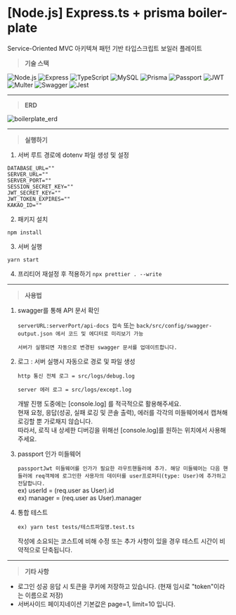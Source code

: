 # [Node.js] Express.ts + prisma boiler-plate

Service-Oriented MVC 아키텍쳐 패턴 기반 타입스크립트 보일러 플레이트

> **기술 스택**

![Node.js](https://img.shields.io/badge/-Node.js-339933?style=for-the-badge&logo=node.js&logoColor=white)
![Express](https://img.shields.io/badge/-Express-000000?style=for-the-badge&logo=express&logoColor=white)
![TypeScript](https://img.shields.io/badge/-TypeScript-3178C6?style=for-the-badge&logo=TypeScript&logoColor=white)
![MySQL](https://img.shields.io/badge/-MySQL-4479A1?style=for-the-badge&logo=mysql&logoColor=white)
![Prisma](https://img.shields.io/badge/-Prisma-1B222D?style=for-the-badge&logo=prisma&logoColor=white)
![Passport](https://img.shields.io/badge/-Passport-34E27A?style=for-the-badge&logo=passport&logoColor=white)
![JWT](https://img.shields.io/badge/-JWT-000000?style=for-the-badge&logo=jsonwebtokens&logoColor=white)
![Multer](https://img.shields.io/badge/-Multer-FF6600?style=for-the-badge&logo=multer&logoColor=white)
![Swagger](https://img.shields.io/badge/-Swagger-85EA2D?style=for-the-badge&logo=swagger&logoColor=white)
![Jest](https://img.shields.io/badge/-Jest-C21325?style=for-the-badge&logo=jest&logoColor=white)

---

> **ERD**

![boilerplate_erd](https://github.com/daechan-jo/express.ts-prisma-boilerplate/assets/103374153/12a3b1a5-5878-4875-b0c9-3d6ca84e1e8f)

---

> **실행하기**

1. 서버 루트 경로에 dotenv 파일 생성 및 설정

```
DATABASE_URL=""
SERVER_URL=""
SERVER_PORT=""
SESSION_SECRET_KEY=""
JWT_SECRET_KEY=""
JWT_TOKEN_EXPIRES=""
KAKAO_ID=""
```

2. 패키지 설치

`npm install`

3. 서버 실행

`yarn start`

4. 프리티어 재설정 후 적용하기
   `npx prettier . --write`

---

> **사용법**

1. swagger를 통해 API 문서 확인

   `serverURL:serverPort/api-docs 접속`
   또는
   `back/src/config/swagger-output.json 에서 코드 및 에디터로 미리보기 가능`

   `서버가 실행되면 자동으로 변경된 swagger 문서를 업데이트합니다.`

2. 로그 : 서버 실행시 자동으로 경로 및 파일 생성

   `http 통신 전체 로그 = src/logs/debug.log`

   `server 에러 로그 = src/logs/except.log`

   개발 진행 도중에는 [console.log] 를 적극적으로 활용해주세요. <br>
   현재 요청, 응답(성공, 실패 로깅 및 콘솔 출력), 에러를 각각의 미들웨어에서 캡쳐해 로깅할 뿐 가로채지 않습니다.<br>
   따라서, 로직 내 상세한 디버깅을 위해선 [console.log]를 원하는 위치에서 사용해주세요.

3. passport 인가 미들웨어

   `passportJwt 미들웨어를 인가가 필요한 라우트핸들러에 추가. 해당 미들웨어는 다음 핸들러에 req객체에 로그인한 사용자의 데이터를 user프로퍼티(type: User)에 추가하고 전달합니다.`<br>
   ex) userId = (req.user as User).id <br>
   ex) manager = (req.user as User).manager <br>

4. 통합 테스트

   `ex) yarn test tests/테스트파일명.test.ts`

   작성에 소요되는 코스트에 비해 수정 또는 추가 사항이 있을 경우 테스트 시간이 비약적으로 단축됩니다.

---

> **기타 사항**

- 로그인 성공 응답 시 토큰을 쿠키에 저장하고 있습니다. (현재 임시로 "token"이라는 이름으로 저장)
- 서버사이드 페이지네이션 기본값은 page=1, limit=10 입니다.
